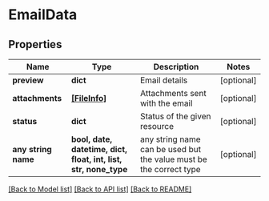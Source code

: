 # EmailData


## Properties
Name | Type | Description | Notes
------------ | ------------- | ------------- | -------------
**preview** | **dict** | Email details | [optional] 
**attachments** | [**[FileInfo]**](FileInfo.md) | Attachments sent with the email | [optional] 
**status** | **dict** | Status of the given resource | [optional] 
**any string name** | **bool, date, datetime, dict, float, int, list, str, none_type** | any string name can be used but the value must be the correct type | [optional]

[[Back to Model list]](../README.md#documentation-for-models) [[Back to API list]](../README.md#documentation-for-api-endpoints) [[Back to README]](../README.md)


